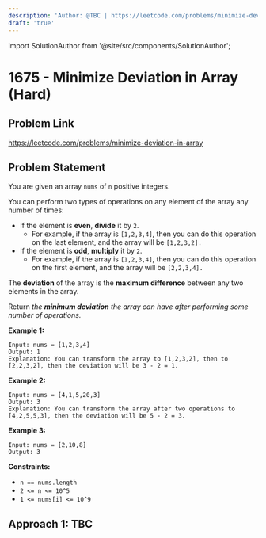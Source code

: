 ```yaml
---
description: 'Author: @TBC | https://leetcode.com/problems/minimize-deviation-in-array/'
draft: 'true'
---
```


import SolutionAuthor from '@site/src/components/SolutionAuthor';

# 1675 - Minimize Deviation in Array (Hard)

## Problem Link

https://leetcode.com/problems/minimize-deviation-in-array

## Problem Statement

You are given an array `nums` of `n` positive integers.

You can perform two types of operations on any element of the array any number of times:

* If the element is **even**, **divide** it by `2`.
  * For example, if the array is `[1,2,3,4]`, then you can do this operation on the last element, and the array will be `[1,2,3,2].`
* If the element is **odd**, **multiply** it by `2`.
  * For example, if the array is `[1,2,3,4]`, then you can do this operation on the first element, and the array will be `[2,2,3,4].`

The **deviation** of the array is the **maximum difference** between any two elements in the array.

Return _the **minimum deviation** the array can have after performing some number of operations._

**Example 1:**

```
Input: nums = [1,2,3,4]
Output: 1
Explanation: You can transform the array to [1,2,3,2], then to [2,2,3,2], then the deviation will be 3 - 2 = 1.
```

**Example 2:**

```
Input: nums = [4,1,5,20,3]
Output: 3
Explanation: You can transform the array after two operations to [4,2,5,5,3], then the deviation will be 5 - 2 = 3.
```

**Example 3:**

```
Input: nums = [2,10,8]
Output: 3
```

**Constraints:**

* `n == nums.length`
* `2 <= n <= 10^5`
* `1 <= nums[i] <= 10^9`

## Approach 1: TBC

